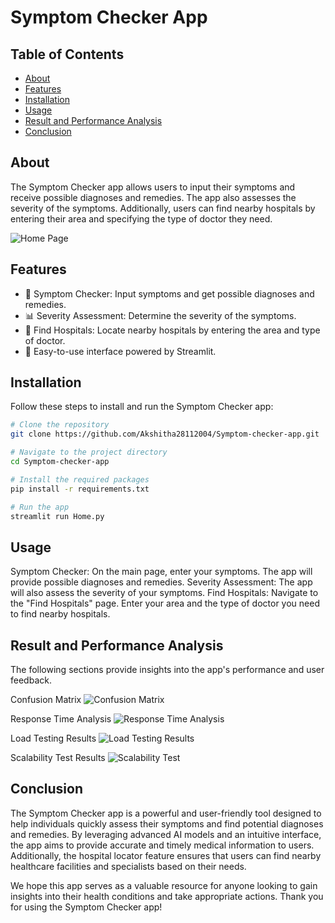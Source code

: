 # Symptom Checker App

## Table of Contents
- [About](#about)
- [Features](#features)
- [Installation](#installation)
- [Usage](#usage)
- [Result and Performance Analysis](#result-and-performance-analysis)
- [Conclusion](#conclusion)

## About
The Symptom Checker app allows users to input their symptoms and receive possible diagnoses and remedies. The app also assesses the severity of the symptoms. Additionally, users can find nearby hospitals by entering their area and specifying the type of doctor they need.

![Home Page]("https://github.com/Akshitha28112004/Photos/blob/main/WhatsApp%20Image%202024-06-28%20at%2022.27.36_1a8a17fb.jpg")

## Features
- 🏥 Symptom Checker: Input symptoms and get possible diagnoses and remedies.
- 📊 Severity Assessment: Determine the severity of the symptoms.
- 🏥 Find Hospitals: Locate nearby hospitals by entering the area and type of doctor.
- 🚀 Easy-to-use interface powered by Streamlit.

## Installation
Follow these steps to install and run the Symptom Checker app:

```sh
# Clone the repository
git clone https://github.com/Akshitha28112004/Symptom-checker-app.git

# Navigate to the project directory
cd Symptom-checker-app

# Install the required packages
pip install -r requirements.txt

# Run the app
streamlit run Home.py
```

## Usage
Symptom Checker: On the main page, enter your symptoms. The app will provide possible diagnoses and remedies.
Severity Assessment: The app will also assess the severity of your symptoms.
Find Hospitals: Navigate to the "Find Hospitals" page. Enter your area and the type of doctor you need to find nearby hospitals.

## Result and Performance Analysis
The following sections provide insights into the app's performance and user feedback.

Confusion Matrix
![Confusion Matrix]("https://github.com/Akshitha28112004/Photos/blob/main/Screenshot%202024-07-01%20230845.png")

Response Time Analysis
![Response Time Analysis]("https://github.com/Akshitha28112004/Photos/blob/main/Screenshot%202024-07-01%20230436.png")

Load Testing Results
![Load Testing Results]("https://github.com/Akshitha28112004/Photos/blob/main/Screenshot%202024-07-01%20230511.png")

Scalability Test Results
![Scalability Test]("https://github.com/Akshitha28112004/Photos/blob/main/Screenshot%202024-07-01%20230538.png")


## Conclusion
The Symptom Checker app is a powerful and user-friendly tool designed to help individuals quickly assess their symptoms and find potential diagnoses and remedies. By leveraging advanced AI models and an intuitive interface, the app aims to provide accurate and timely medical information to users. Additionally, the hospital locator feature ensures that users can find nearby healthcare facilities and specialists based on their needs.

We hope this app serves as a valuable resource for anyone looking to gain insights into their health conditions and take appropriate actions. Thank you for using the Symptom Checker app!






